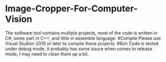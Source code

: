 # Image-Cropper-For-Computer-Vision
The software tool contains multiple projects, most of the code is written in C#, some part in C++, and little in assemble language. 
#Compile
Please use Visual Studion 2010 or later to compile these projects.
#Run
Code is tested under debug mode, it probably has some issure when comes to release mode, I may need to clean them up a bit.

